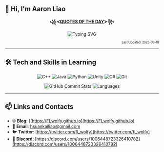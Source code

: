 ## 👋 Hi, I'm Aaron Liao

<div align="center">
  
**꧁≺[QUOTES OF THE DAY](QUOTES.txt)≻꧂**

![Typing SVG](https://readme-typing-svg.herokuapp.com?font=Fira+Code&weight=600&width=1000&&height=40&duration=800&pause=1200&color=7C5DF7&background=FFFFFF00&center=true&vCenter=true&width=600&lines=%3B%22Even%20if%20it%27s%20just%20for%20a%20moment%2C%20%3BI%20want%20to%20hold%20on%20to%20this%20warmth...%20%3Band%20never%20let%20go.%22%3B---%20Ushio%20Kofune%20%E3%80%8CSummer%20Time%20Rendering%E3%80%8D%3B%3B%22Programs%20must%20be%20written%20for%20people%20to%20read%2C%20%3Band%20only%20incidentally%20for%20machines%20to%20execute.%22%3B---%20Harold%20Abelson%20%E3%80%8CCo-author%20of%20SICP%E3%80%8D%3B%3B;)
</div>
<p align="right">
  <sub><sub>
    Last Updated: 2025-06-18
  </sub></sub>
</p>


---

## 🛠 Tech and Skills in Learning
<div align="center">

![C++](https://img.shields.io/badge/-C++-00599C?style=flat&logo=cplusplus&logoColor=white)
![Java](https://img.shields.io/badge/-Java-007396?style=flat&logo=java&logoColor=white)
![Python](https://img.shields.io/badge/-Python-3776AB?style=flat&logo=python&logoColor=white)
![Unity](https://img.shields.io/badge/-Unity-000000?style=flat&logo=unity&logoColor=white)
![C#](https://img.shields.io/badge/-C%23-239120?style=flat&logo=csharp&logoColor=white)
![Git](https://img.shields.io/badge/-Git-F05032?style=flat&logo=git&logoColor=white)

![GitHub Commit Stats](https://github-readme-stats.vercel.app/api?username=FLwolfy&count_private=true&show_icons=true&hide_title=true&hide=prs&theme=tokyonight&card_width=300)
![Languages](https://github-readme-stats.vercel.app/api/top-langs/?username=FLwolfy&layout=compact&theme=tokyonight&card_width=300&langs_count=4&hide=jupyter%20notebook)


</div>

---

## 📫 Links and Contacts

- 🌐 **Blog**: [(https://FLwolfy.github.io](https://FLwolfy.github.io)
- 📧 **Email**: [hsuankailiao@gmail.com](mailto:hsuankailiao@gmail.com)
- 🐦 **Twitter**: [https://twitter.com/fl_wolfy](https://twitter.com/fl_wolfy)
- 💬 **Discord**: [https://discord.com/users/1006448723326410782](https://discord.com/users/1006448723326410782)
